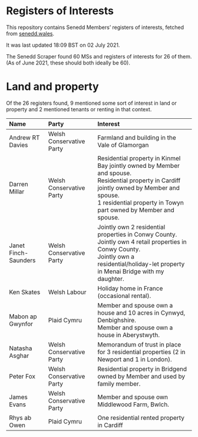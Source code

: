 # Registers of Interests

This repository contains Senedd Members’ registers of interests, fetched from [senedd.wales](https://senedd.wales/).

It was last updated 18:09 BST on 02 July 2021.

The Senedd Scraper found 60 MSs and registers of interests for 26 of them. (As of June 2021, these should both ideally be 60).

# Land and property

Of the 26 registers found, 9 mentioned some sort of interest in land or property and 2 mentioned tenants or renting in that context.

| Name                 | Party                    | Interest                                                                                                                                                                                                          |
| :------------------- | :----------------------- | :---------------------------------------------------------------------------------------------------------------------------------------------------------------------------------------------------------------- |
| Andrew RT Davies     | Welsh Conservative Party | Farmland and building in the Vale of Glamorgan                                                                                                                                                                    |
| Darren Millar        | Welsh Conservative Party | Residential property in Kinmel Bay jointly owned by Member and spouse.<br>Residential property in Cardiff jointly owned by Member and spouse.<br>1 residential property in Towyn part owned by Member and spouse. |
| Janet Finch-Saunders | Welsh Conservative Party | Jointly own 2 residential properties in Conwy County.<br>Jointly own 4 retail properties in Conwy County.<br>Jointly own a residential/holiday-let property in Menai Bridge with my daughter.                     |
| Ken Skates           | Welsh Labour             | Holiday home in France (occasional rental).                                                                                                                                                                       |
| Mabon ap Gwynfor     | Plaid Cymru              | Member and spouse own a house and 10 acres in Cynwyd, Denbighshire.<br>Member and spouse own a house in Aberystwyth.                                                                                              |
| Natasha Asghar       | Welsh Conservative Party | Memorandum of trust in place for 3 residential properties (2 in Newport and 1 in London).                                                                                                                         |
| Peter Fox            | Welsh Conservative Party | Residential property in Bridgend owned by Member and used by family member.                                                                                                                                       |
| James Evans          | Welsh Conservative Party | Member and spouse own Middlewood Farm, Bwlch.                                                                                                                                                                     |
| Rhys ab Owen         | Plaid Cymru              | One residential rented property in Cardiff                                                                                                                                                                        |
